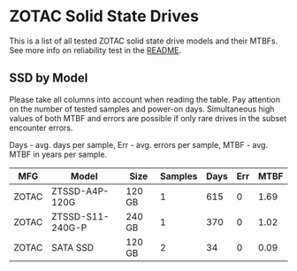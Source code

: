ZOTAC Solid State Drives
========================

This is a list of all tested ZOTAC solid state drive models and their MTBFs. See
more info on reliability test in the [README](https://github.com/linuxhw/SMART).

SSD by Model
------------

Please take all columns into account when reading the table. Pay attention on the
number of tested samples and power-on days. Simultaneous high values of both MTBF
and errors are possible if only rare drives in the subset encounter errors.

Days - avg. days per sample,
Err  - avg. errors per sample,
MTBF - avg. MTBF in years per sample.

| MFG       | Model              | Size   | Samples | Days  | Err   | MTBF |
|-----------|--------------------|--------|---------|-------|-------|------|
| ZOTAC     | ZTSSD-A4P-120G     | 120 GB | 1       | 615   | 0     | 1.69   |
| ZOTAC     | ZTSSD-S11-240G-P   | 240 GB | 1       | 370   | 0     | 1.02   |
| ZOTAC     | SATA SSD           | 120 GB | 2       | 34    | 0     | 0.09   |
